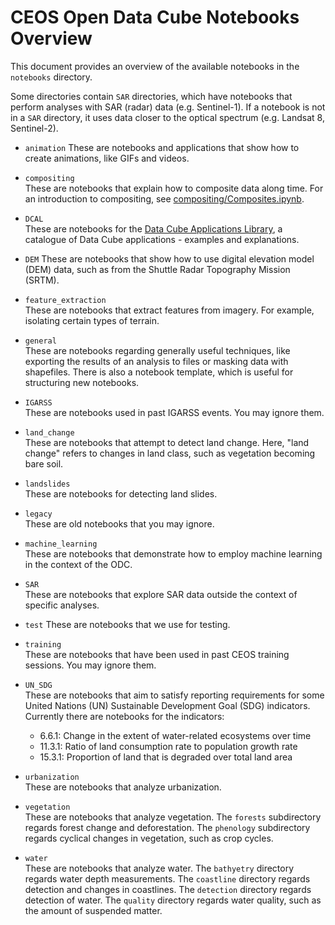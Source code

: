 # CEOS Open Data Cube Notebooks Overview

This document provides an overview of the available notebooks in the `notebooks` directory.

Some directories contain `SAR` directories, which have notebooks that perform analyses with SAR (radar) data (e.g. Sentinel-1). If a notebook is not in a `SAR` directory, it uses data closer to the optical spectrum (e.g. Landsat 8, Sentinel-2).

* `animation`
  These are notebooks and applications that show how to create animations, like GIFs and videos.

* `compositing`  
  These are notebooks that explain how to composite data along time. For an introduction to compositing, see [compositing/Composites.ipynb](../notebooks/compositing/Composites.ipynb).

* `DCAL`  
  These are notebooks for the [Data Cube Applications Library](https://www.opendatacube.org/dcal), a catalogue of Data Cube applications - examples and explanations.

* `DEM`
  These are notebooks that show how to use digital elevation model (DEM) data, such as from the Shuttle Radar Topography Mission (SRTM).

* `feature_extraction`  
  These are notebooks that extract features from imagery. For example, isolating certain types of terrain.

* `general`  
  These are notebooks regarding generally useful techniques, like exporting the results of an analysis to files or masking data with shapefiles. There is also a notebook template, which is useful for structuring new notebooks.

* `IGARSS`  
  These are notebooks used in past IGARSS events. You may ignore them.

* `land_change`  
  These are notebooks that attempt to detect land change. Here, "land change" refers to changes in land class, such as vegetation becoming bare soil.

* `landslides`  
  These are notebooks for detecting land slides.

* `legacy`  
  These are old notebooks that you may ignore.

* `machine_learning`  
  These are notebooks that demonstrate how to employ machine learning in the context of the ODC.

* `SAR`  
  These are notebooks that explore SAR data outside the context of specific analyses.

* `test`
  These are notebooks that we use for testing.

* `training`  
  These are notebooks that have been used in past CEOS training sessions. You may ignore them.

* `UN_SDG`  
  These are notebooks that aim to satisfy reporting requirements for some United Nations (UN) Sustainable Development Goal (SDG) indicators. Currently there are notebooks for the indicators:
  * 6.6.1: Change in the extent of water-related ecosystems over time
  * 11.3.1: Ratio of land consumption rate to population growth rate
  * 15.3.1: Proportion of land that is degraded over total land area

* `urbanization`  
  These are notebooks that analyze urbanization.

* `vegetation`  
  These are notebooks that analyze vegetation. The `forests` subdirectory regards forest change and deforestation. The `phenology` subdirectory regards cyclical changes in vegetation, such as crop cycles.

* `water`  
  These are notebooks that analyze water. The `bathyetry` directory regards water depth measurements. The `coastline` directory regards detection and changes in coastlines. The `detection` directory regards detection of water. The `quality` directory regards water quality, such as the amount of suspended matter.

